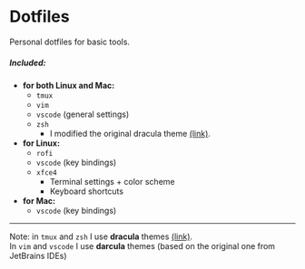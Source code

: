 # Dotfiles
Personal dotfiles for basic tools.
##### Included:
* **for both Linux and Mac:**
    - `tmux`
    - `vim`
    - `vscode` (general settings)
    - `zsh`
        * I modified the original dracula theme [(link)](https://github.com/dracula/zsh).
* **for Linux:**
    - `rofi`
    - `vscode` (key bindings)
    - `xfce4`
      * Terminal settings + color scheme
      * Keyboard shortcuts
* **for Mac:**
    - `vscode` (key bindings)
---
Note: in `tmux` and `zsh` I use **dracula** themes [(link)](https://draculatheme.com/).  
In `vim` and `vscode` I use **darcula** themes (based on the original one from JetBrains IDEs)

